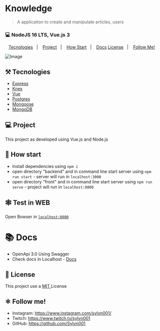 # Knowledge

> A application to create and manipulate articles, users

### 💻 NodeJS  16 LTS, Vue.js 3

<p align="center">
  <a href="#%EF%B8%8F-tecnologies">Tecnologies</a>&nbsp;&nbsp;&nbsp;|&nbsp;&nbsp;&nbsp;
  <a href="#-project">Project</a>&nbsp;&nbsp;&nbsp;|&nbsp;&nbsp;&nbsp;
  <a href="#-how-Start">How Start</a>&nbsp;&nbsp;&nbsp;|&nbsp;&nbsp;&nbsp;
  <a href="#-Docs">Docs</a>
  <a href="#-license">License</a>&nbsp;&nbsp;&nbsp;|&nbsp;&nbsp;&nbsp;
  <a href="#atom_symbol-follow-me">Follow Me!</a>
</p>

![Image](https://user-images.githubusercontent.com/50564121/173404290-2c1b3297-598a-4925-8af3-994807bddc6b.png)


## ⚒️ Tecnologies 
- [Express](https://expressjs.com/pt-br/)
- [Knex](http://knexjs.org)
- [Vue](https://vuejs.org/)
- [Postgres](https://www.postgresql.org/)
- [Mongoose](https://mongoosejs.com/)
- [MongoDB](https://www.mongodb.com/docs/)

## 💻 Project
This project as developed using Vue.js and Node.js 

## 🚀 How start
- Install dependencies using `npm i`
- open directory "backend" and in command line start server using `npm run start` - server will run in `localhost:3000`
- open directory "front" and in command line start server using `npm run serve` - project will run in `localhost:8000`


## 🕸️ Test in WEB
Open Bowser in [`localhost:8080`](http://localhost:8080)

# 📚 Docs
- OpenApi 3.0 Using Swagger
- Check docs in Localhost - [Docs](http://localhost:3000/api) 

## 📝 License
This project use a <a href="./LICENSE"> MIT </a> License

## :atom_symbol: Follow me!
- Instagram: https://www.instagram.com/sylvn001/
- Twitch: https://www.twitch.tv/sylvn001
- GitHub: https://github.com/Sylvn001
